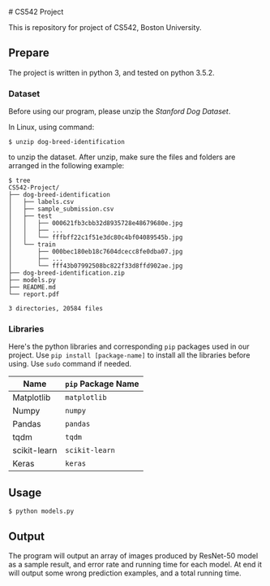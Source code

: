 ﻿﻿﻿﻿﻿﻿﻿﻿﻿﻿﻿﻿﻿﻿# CS542 ProjectThis is repository for project of CS542, Boston University.## PrepareThe project is written in python 3, and tested on python 3.5.2.### DatasetBefore using our program, please unzip the _Stanford Dog Dataset_.In Linux, using command:```$ unzip dog-breed-identification```to unzip the dataset. After unzip, make sure the files and folders are arranged in the following example:```$ treeCS542-Project/├── dog-breed-identification│   ├── labels.csv│   ├── sample_submission.csv│   ├── test│   │   ├── 000621fb3cbb32d8935728e48679680e.jpg│   │   ├── ...│   │   └── fffbff22c1f51e3dc80c4bf04089545b.jpg│   └── train│       ├── 000bec180eb18c7604dcecc8fe0dba07.jpg│       ├── ...│       └── fff43b07992508bc822f33d8ffd902ae.jpg├── dog-breed-identification.zip├── models.py├── README.md└── report.pdf3 directories, 20584 files```### LibrariesHere's the python libraries and corresponding ```pip``` packages used in our project. Use ```pip install [package-name]``` to install all the libraries before using. Use ```sudo``` command if needed.| Name | ```pip``` Package Name || --- | --- || Matplotlib | ```matplotlib``` || Numpy | ```numpy``` || Pandas | ```pandas``` || tqdm | ```tqdm``` || scikit-learn | ```scikit-learn``` || Keras | ```keras``` |## Usage```$ python models.py```## OutputThe program will output an array of images produced by ResNet-50 model as a sample result, and error rate and running time for each model. At end it will output some wrong prediction examples, and a total running time.